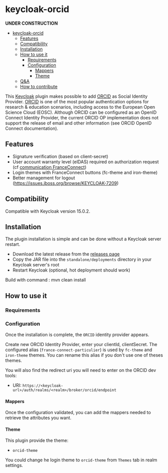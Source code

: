 # keycloak-orcid

**UNDER CONSTRUCTION**

- [keycloak-orcid](#keycloak-orcid)
  - [Features](#features)
  - [Compatibility](#compatibility)
  - [Installation](#installation)
  - [How to use it](#how-to-use-it)
    - [Requirements](#requirements)
    - [Configuration](#configuration)
      - [Mappers](#mappers)
      - [Theme](#theme)
  - [Q&A](#qa)
  - [How to contribute](#how-to-contribute)

This [Keycloak](https://www.keycloak.org) plugin makes possible to add [ORCID](https://orcid.org/) as Social Identity Provider.
[ORCID](https://orcid.org/)  is one of the most popular authentication options for research & education scenarios, including access to the European Open Science Cloud (EOSC).
Although ORCID can be configured as an OpenID Connect Identity Provider, the current ORCID OP implementation does not support the release of email and other information (see ORCID OpenID Connect documentation).

## Features

* Signature verification (based on client-secret)
* User account warranty level (eIDAS) required on authorization request (cf [communication FranceConnect](https://dev.entrouvert.org/issues/34448))
* Login themes with FranceConnect buttons (fc-theme and iron-theme)
* Better management for logout (https://issues.jboss.org/browse/KEYCLOAK-7209)

## Compatibility

Compatible with Keycloak version 15.0.2.

## Installation

The plugin installation is simple and can be done without a Keycloak server restart.

* Download the latest release from the [releases page](https://github.com/eosc-kc/keycloak-orcid/releases)
* Copy the JAR file into the `standalone/deployments` directory in your Keycloak server's root
* Restart Keycloak (optional, hot deployment should work)

Build with command : mvn clean install

## How to use it

### Requirements

### Configuration

Once the installation is complete, the `ORCID` identity provider appears. 

Create new ORCID Identity Provider, enter your clientId, clientSecret.
The configured alias (`france-connect-particulier`) is used by `fc-theme` and `iron-theme` themes. You can rename this alias if you don't use one of theses themes.

You will also find the redirect uri you will need to enter on the ORCID dev tools:
* URI: `https://<keycloak-url>/auth/realms/<realm>/broker/orcid/endpoint` 

#### Mappers

Once the configuration validated, you can add the mappers needed to retrieve the attributes you want.

#### Theme

This plugin provide the theme:
* `orcid-theme`

You could change he login theme to `orcid-theme` from `Themes` tab in realm settings.

